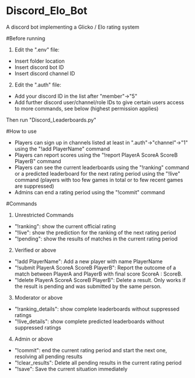 # Discord_Elo_Bot
A discord bot implementing a Glicko / Elo rating system

#Before running
1. Edit the ".env" file:
- Insert folder location
- Insert discord bot ID
- Insert discord channel ID

2. Edit the ".auth" file:
- Add your discord ID in the list after "member"->"5"
- Add further discord user/channel/role IDs to give certain users access to more commands, see below (highest permission applies)

Then run "Discord_Leaderboards.py"

#How to use
- Players can sign up in channels listed at least in ".auth"->"channel"->"1" using the "!add PlayerName" command
- Players can report scores using the "!report PlayerA ScoreA ScoreB PlayerB" command
- Players can see the current leaderboards using the "!ranking" command or a predicted leaderboard for the next rating period using the "!live" command (players with too few games in total or to few recent games are suppressed)
- Admins can end a rating period using the "!commit" command

#Commands
1. Unrestricted Commands
- "!ranking": show the current official rating
- "!live": show the prediction for the ranking of the next rating period
- "!pending": show the results of matches in the current rating period

2. Verified or above
- "!add PlayerName": Add a new player with name PlayerName
- "!submit PlayerA ScoreA ScoreB PlayerB": Report the outcome of a match between PlayerA and PlayerB with final score ScoreA : ScoreB.
- "!delete PlayerA ScoreA ScoreB PlayerB": Delete a result. Only works if the result is pending and was submitted by the same person.

3. Moderator or above
- "!ranking_details": show complete leaderboards without suppressed ratings
- "!live_details": show complete predicted leaderboards without suppressed ratings

4. Admin or above
- "!commit": end the current rating period and start the next one, resolving all pending results
- "!clear_results": Delete all pending results in the current rating period
- "!save": Save the current situation immediately

